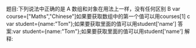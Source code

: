 题目:下列说法中正确的是
A 数组和对象在用法上一样，没有任何区别
B var course=["Maths","Chinese"]如果要获取数组中的第一个值可以用courses[1]
c var student={name:"Tom"};如果要获取里面的值可以用student['name']
答案:var student={name:"Tom"};如果要获取里面的值可以用student['name']
解释:

